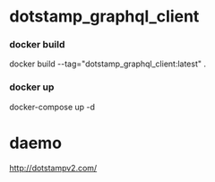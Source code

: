 # dotstamp_graphql_client

### docker build
docker build --tag="dotstamp_graphql_client:latest" .

### docker up
docker-compose up -d

# daemo
http://dotstampv2.com/
